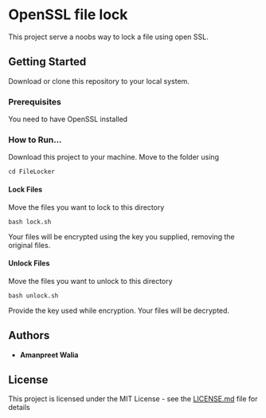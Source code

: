 # OpenSSL file lock
This project serve a noobs way to lock a file using open SSL.

## Getting Started
Download or clone this repository to your local system.
### Prerequisites
You need to have OpenSSL installed 
### How to Run...

Download this project to your machine.
Move to the folder using
```
cd FileLocker

```
#### Lock Files
Move the files you want to lock to this directory

```
bash lock.sh
```
Your files will be encrypted using the key you supplied, removing the original files.
#### Unlock Files
Move the files you want to unlock to this directory

```
bash unlock.sh
```
Provide the key used while encryption. Your files will be decrypted.


## Authors
* **Amanpreet Walia** 
## License

This project is licensed under the MIT License - see the [LICENSE.md](LICENSE.md) file for details

